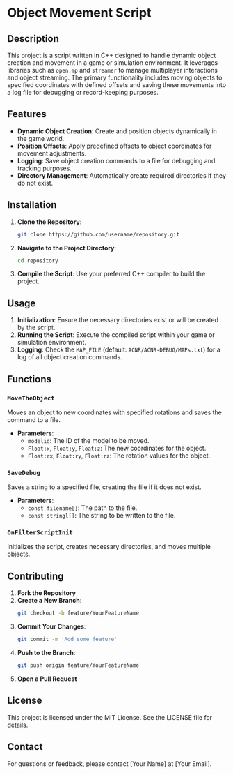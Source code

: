 # Object Movement Script

## Description

This project is a script written in C++ designed to handle dynamic object creation and movement in a game or simulation environment. It leverages libraries such as `open.mp` and `streamer` to manage multiplayer interactions and object streaming. The primary functionality includes moving objects to specified coordinates with defined offsets and saving these movements into a log file for debugging or record-keeping purposes.

## Features

- **Dynamic Object Creation**: Create and position objects dynamically in the game world.
- **Position Offsets**: Apply predefined offsets to object coordinates for movement adjustments.
- **Logging**: Save object creation commands to a file for debugging and tracking purposes.
- **Directory Management**: Automatically create required directories if they do not exist.

## Installation

1. **Clone the Repository**:
   ```bash
   git clone https://github.com/username/repository.git
   ```
2. **Navigate to the Project Directory**:
   ```bash
   cd repository
   ```
3. **Compile the Script**:
   Use your preferred C++ compiler to build the project.

## Usage

1. **Initialization**:
   Ensure the necessary directories exist or will be created by the script.
2. **Running the Script**:
   Execute the compiled script within your game or simulation environment.
3. **Logging**:
   Check the `MAP_FILE` (default: `ACNR/ACNR-DEBUG/MAPs.txt`) for a log of all object creation commands.

## Functions

### `MoveTheObject`
Moves an object to new coordinates with specified rotations and saves the command to a file.

- **Parameters**:
  - `modelid`: The ID of the model to be moved.
  - `Float:x`, `Float:y`, `Float:z`: The new coordinates for the object.
  - `Float:rx`, `Float:ry`, `Float:rz`: The rotation values for the object.

### `SaveDebug`
Saves a string to a specified file, creating the file if it does not exist.

- **Parameters**:
  - `const filename[]`: The path to the file.
  - `const stringl[]`: The string to be written to the file.

### `OnFilterScriptInit`
Initializes the script, creates necessary directories, and moves multiple objects.

## Contributing

1. **Fork the Repository**
2. **Create a New Branch**:
   ```bash
   git checkout -b feature/YourFeatureName
   ```
3. **Commit Your Changes**:
   ```bash
   git commit -m 'Add some feature'
   ```
4. **Push to the Branch**:
   ```bash
   git push origin feature/YourFeatureName
   ```
5. **Open a Pull Request**

## License

This project is licensed under the MIT License. See the LICENSE file for details.

## Contact

For questions or feedback, please contact [Your Name] at [Your Email].

